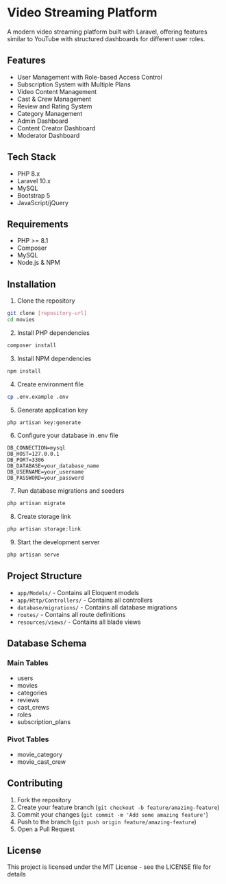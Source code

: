 # Video Streaming Platform

A modern video streaming platform built with Laravel, offering features similar to YouTube with structured dashboards for different user roles.

## Features

- User Management with Role-based Access Control
- Subscription System with Multiple Plans
- Video Content Management
- Cast & Crew Management
- Review and Rating System
- Category Management
- Admin Dashboard
- Content Creator Dashboard
- Moderator Dashboard

## Tech Stack

- PHP 8.x
- Laravel 10.x
- MySQL
- Bootstrap 5
- JavaScript/jQuery

## Requirements

- PHP >= 8.1
- Composer
- MySQL
- Node.js & NPM

## Installation

1. Clone the repository
```bash
git clone [repository-url]
cd movies
```

2. Install PHP dependencies
```bash
composer install
```

3. Install NPM dependencies
```bash
npm install
```

4. Create environment file
```bash
cp .env.example .env
```

5. Generate application key
```bash
php artisan key:generate
```

6. Configure your database in .env file
```
DB_CONNECTION=mysql
DB_HOST=127.0.0.1
DB_PORT=3306
DB_DATABASE=your_database_name
DB_USERNAME=your_username
DB_PASSWORD=your_password
```

7. Run database migrations and seeders
```bash
php artisan migrate
```

8. Create storage link
```bash
php artisan storage:link
```

9. Start the development server
```bash
php artisan serve
```

## Project Structure

- `app/Models/` - Contains all Eloquent models
- `app/Http/Controllers/` - Contains all controllers
- `database/migrations/` - Contains all database migrations
- `routes/` - Contains all route definitions
- `resources/views/` - Contains all blade views

## Database Schema

### Main Tables
- users
- movies
- categories
- reviews
- cast_crews
- roles
- subscription_plans

### Pivot Tables
- movie_category
- movie_cast_crew

## Contributing

1. Fork the repository
2. Create your feature branch (`git checkout -b feature/amazing-feature`)
3. Commit your changes (`git commit -m 'Add some amazing feature'`)
4. Push to the branch (`git push origin feature/amazing-feature`)
5. Open a Pull Request

## License

This project is licensed under the MIT License - see the LICENSE file for details
